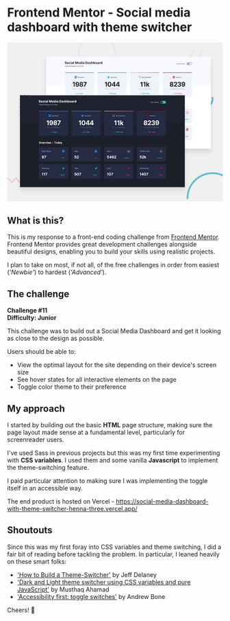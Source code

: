 # Frontend Mentor - Social media dashboard with theme switcher

![Design preview for the Social media dashboard with theme switcher coding challenge](./design/desktop-preview.jpg)

## What is this?
This is my response to a front-end coding challenge from [Frontend Mentor](https://www.frontendmentor.io). Frontend Mentor provides great development challenges alongside beautiful designs, enabling you to build your skills using realistic projects.

I plan to take on most, if not all, of the free challenges in order from easiest (_'Newbie'_) to hardest (_'Advanced'_).

## The challenge
__Challenge #11__<br>
__Difficulty: Junior__

This challenge was to build out a Social Media Dashboard and get it looking as close to the design as possible.

Users should be able to:
- View the optimal layout for the site depending on their device's screen size
- See hover states for all interactive elements on the page
- Toggle color theme to their preference

## My approach
I started by building out the basic __HTML__ page structure, making sure the page layout made sense at a fundamental level, particularly for screenreader users.

I've used Sass in previous projects but this was my first time experimenting with __CSS variables__. I used them and some vanilla __Javascript__ to implement the theme-switching feature.

I paid particular attention to making sure I was implementing the toggle itself in an accessible way.

The end product is hosted on Vercel - https://social-media-dashboard-with-theme-switcher-henna-three.vercel.app/

## Shoutouts
Since this was my first foray into CSS variables and theme switching, I did a fair bit of reading before tackling the problem. In particular, I leaned heavily on these smart folks:

* ['How to Build a Theme-Switcher'](https://fireship.io/lessons/theme-toggler/) by Jeff Delaney
* ['Dark and Light theme switcher using CSS variables and pure JavaScript'](https://medium.com/@haxzie/dark-and-light-theme-switcher-using-css-variables-and-pure-javascript-zocada-dd0059d72fa2)  by Musthaq Ahamad
* ['Accessibility first: toggle switches'](https://dev.to/link2twenty/accessibility-first-toggle-switches-3obj)  by Andrew Bone

Cheers! 🍻
